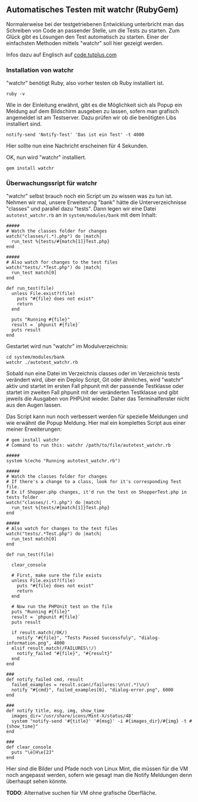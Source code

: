 ## Automatisches Testen mit watchr (RubyGem)

Normalerweise bei der testgetriebenen Entwicklung unterbricht man das Schreiben von Code an passender Stelle, um die Tests zu starten. Zum Glück gibt es Lösungen den Test automatisch zu starten. Einer der einfachsten Methoden mittels "watchr" soll hier gezeigt werden.

Infos dazu auf Englisch auf [code.tutplus.com](http://code.tutsplus.com/tutorials/automatic-testing-for-tdd-with-php--net-26395)

### Installation von watchr

"watchr" benötigt Ruby, also vorher testen ob Ruby installiert ist.

    ruby -v

 Wie in der Einleitung erwähnt, gibt es die Möglichkeit sich als Popup ein Meldung auf dem Bildschirm ausgeben zu lassen, sofern man grafisch angemeldet ist am Testserver. Dazu prüfen wir ob die benötigten Libs installiert sind.

    notify-send 'Notify-Test' 'Das ist ein Test' -t 4000

Hier sollte nun eine Nachricht erscheinen für 4 Sekunden.

OK, nun wird "watchr" installiert.

    gem install watchr

### Überwachungssript für watchr

"watchr" selbst brauch noch ein Script um zu wissen was zu tun ist.
Nehmen wir mal, unsere Erweiterung "bank" hätte die Unterverzeichnisse "classes" und parallel dazu "tests". Dann legen wir eine Datei ```autotest_watchr.rb``` an in ```system/modules/bank``` mit dem Inhalt:

	#####
	# Watch the classes folder for changes
	watch("classes/(.*).php") do |match|
	  run_test %{tests/#{match[1]}Test.php}
	end

	#####
	# Also watch for changes to the test files
	watch("tests/.*Test.php") do |match|
	  run_test match[0]
	end

	def run_test(file)
	  unless File.exist?(file)
	    puts "#{file} does not exist"
	    return
	  end
	 
	  puts "Running #{file}"
	  result = `phpunit #{file}`
	  puts result
	end

Gestartet wird nun "watchr" im Modulverzeichnis:

    cd system/modules/bank
    watchr ./autotest_watchr.rb

Sobald nun eine Datei im Verzeichnis classes oder im Verzeichnis tests verändert wird, über ein Deploy Script, Git oder ähnliches, wird "watchr" aktiv und startet im ersten Fall phpunit mit der passende Testklasse oder startet im zweiten Fall phpunit mit der veränderten Testklasse und gibt jeweils die Ausgaben von PHPUnit wieder. Daher das Terminalfenster nicht aus den Augen lassen.

Das Script kann nun noch verbessert werden für spezielle Meldungen und wie erwähnt die Popup Meldung. Hier mal ein komplettes Script aus einer meiner Erweiterungen:

    # gem install watchr
    # Command to run this: watchr /path/to/file/autotest_watchr.rb
     
    #####
    system %(echo "Running autotest_watchr.rb")

    #####
    # Watch the classes folder for changes
    # If there's a change to a class, look for it's corresponding Test file.
    # Ex if Shopper.php changes, it'd run the test on ShopperTest.php in tests folder
    watch("classes/(.*).php") do |match|
      run_test %{tests/#{match[1]}Test.php}
    end

    #####
    # Also watch for changes to the test files
    watch("tests/.*Test.php") do |match|
      run_test match[0]
    end

    def run_test(file)

      clear_console

      # First, make sure the file exists
      unless File.exist?(file)
        puts "#{file} does not exist"
        return
      end
     
      # Now run the PHPUnit test on the file
      puts "Running #{file}"
      result = `phpunit #{file}`
      puts result
      
      if result.match(/OK/)
        notify "#{file}", "Tests Passed Successfuly", "dialog-information.png", 4000
      elsif result.match(/FAILURES\!/)
        notify_failed "#{file}", "#{result}"
      end
    end

    ###
    def notify_failed cmd, result
      failed_examples = result.scan(/failures:\n\n(.*)\n/)
      notify "#{cmd}", failed_examples[0], "dialog-error.png", 6000
    end

    ###
    def notify title, msg, img, show_time
      images_dir='/usr/share/icons/Mint-X/status/48'
      system "notify-send '#{title}' '#{msg}' -i #{images_dir}/#{img} -t #{show_time}"
    end

    ###
    def clear_console
      puts "\e[H\e[2J" 
    end

Hier sind die Bilder und Pfade noch von Linux Mint, die müssen für die VM noch angepasst werden, sofern wie gesagt man die Notify Meldungen denn überhaupt sehen könnte.

**TODO**: Alternative suchen für VM ohne grafische Oberfläche.